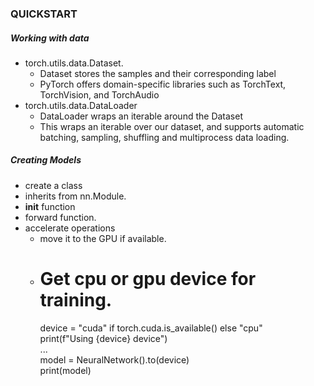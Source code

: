 ### QUICKSTART
##### Working with data
- torch.utils.data.Dataset. 
  - Dataset stores the samples and their corresponding label
  - PyTorch offers domain-specific libraries such as TorchText, TorchVision, and TorchAudio
- torch.utils.data.DataLoader 
  - DataLoader wraps an iterable around the Dataset
  - This wraps an iterable over our dataset, and supports automatic batching, sampling, shuffling and multiprocess data loading. 
##### Creating Models
 - create a class 
  - inherits from nn.Module. 
  - __init__ function
  - forward function.
  - accelerate operations 
    - move it to the GPU if available.
    - # Get cpu or gpu device for training.
      device = "cuda" if torch.cuda.is_available() else "cpu"  
      print(f"Using {device} device")  
      ...  
      model = NeuralNetwork().to(device)  
      print(model)  
